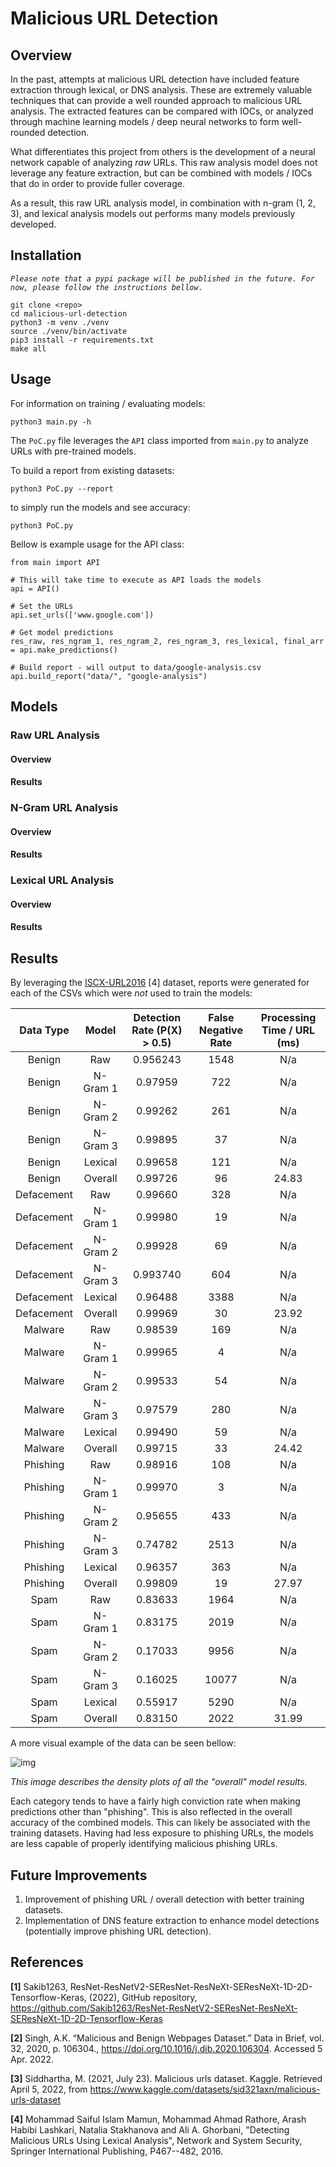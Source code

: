 
# Malicious URL Detection

## Overview

In the past, attempts at malicious URL detection have included feature extraction through lexical, or DNS analysis. These are extremely valuable techniques that can provide a well rounded approach to malicious URL analysis. The extracted features can be compared with IOCs, or analyzed through machine learning models / deep neural networks to form well-rounded detection. 

What differentiates this project from others is the development of a neural network capable of analyzing *raw* URLs. This raw analysis model does not leverage any feature extraction, but can be combined with models / IOCs that do in order to provide fuller coverage. 

As a result, this raw URL analysis model, in combination with n-gram (1, 2, 3), and lexical analysis models out performs many models previously developed.

## Installation

*`Please note that a pypi package will be published in the future. For now, please follow the instructions bellow.`*

```
git clone <repo>
cd malicious-url-detection
python3 -m venv ./venv
source ./venv/bin/activate
pip3 install -r requirements.txt
make all
```

## Usage

For information on training / evaluating models:
```
python3 main.py -h
```

The `PoC.py` file leverages the `API` class imported from `main.py` to analyze URLs with pre-trained models. 

To build a report from existing datasets:

```
python3 PoC.py --report
```

to simply run the models and see accuracy:

```
python3 PoC.py
```

Bellow is example usage for the API class:

```
from main import API

# This will take time to execute as API loads the models
api = API()

# Set the URLs
api.set_urls(['www.google.com'])

# Get model predictions
res_raw, res_ngram_1, res_ngram_2, res_ngram_3, res_lexical, final_arr = api.make_predictions()

# Build report - will output to data/google-analysis.csv
api.build_report("data/", "google-analysis")
```

## Models
### Raw URL Analysis

#### Overview

#### Results

### N-Gram URL Analysis

#### Overview

#### Results

### Lexical URL Analysis

#### Overview

#### Results

## Results

By leveraging the [ISCX-URL2016](https://www.unb.ca/cic/datasets/url-2016.html) [4] dataset, reports were generated for each of the CSVs which were *not* used to train the models:

| Data Type  |  Model   | Detection Rate (P(X) > 0.5) | False Negative Rate | Processing Time / URL (ms) |
|:----------:|:--------:|:---------------------------:|:-------------------:|:--------------------------:|
|   Benign   |   Raw    |          0.956243           |        1548         |            N/a             |
|   Benign   | N-Gram 1 |           0.97959           |         722         |            N/a             |
|   Benign   | N-Gram 2 |           0.99262           |         261         |            N/a             |
|   Benign   | N-Gram 3 |           0.99895           |         37          |            N/a             |
|   Benign   | Lexical  |           0.99658           |         121         |            N/a             |
|   Benign   | Overall  |           0.99726           |         96          |           24.83            |
| Defacement |   Raw    |           0.99660           |         328         |            N/a             |
| Defacement | N-Gram 1 |           0.99980           |         19          |            N/a             |
| Defacement | N-Gram 2 |           0.99928           |         69          |            N/a             |
| Defacement | N-Gram 3 |          0.993740           |         604         |            N/a             |
| Defacement | Lexical  |           0.96488           |        3388         |            N/a             |
| Defacement | Overall  |           0.99969           |         30          |           23.92            |
|  Malware   |   Raw    |           0.98539           |         169         |            N/a             |
|  Malware   | N-Gram 1 |           0.99965           |          4          |            N/a             |
|  Malware   | N-Gram 2 |           0.99533           |         54          |            N/a             |
|  Malware   | N-Gram 3 |           0.97579           |         280         |            N/a             |
|  Malware   | Lexical  |           0.99490           |         59          |            N/a             |
|  Malware   | Overall  |           0.99715           |         33          |           24.42            |
|  Phishing  |   Raw    |           0.98916           |         108         |            N/a             |
|  Phishing  | N-Gram 1 |           0.99970           |          3          |            N/a             |
|  Phishing  | N-Gram 2 |           0.95655           |         433         |            N/a             |
|  Phishing  | N-Gram 3 |           0.74782           |        2513         |            N/a             |
|  Phishing  | Lexical  |           0.96357           |         363         |            N/a             |
|  Phishing  | Overall  |           0.99809           |         19          |           27.97            |
|    Spam    |   Raw    |           0.83633           |        1964         |            N/a             |
|    Spam    | N-Gram 1 |           0.83175           |        2019         |            N/a             |
|    Spam    | N-Gram 2 |           0.17033           |        9956         |            N/a             |
|    Spam    | N-Gram 3 |           0.16025           |        10077        |            N/a             |
|    Spam    | Lexical  |           0.55917           |        5290         |            N/a             |
|    Spam    | Overall  |           0.83150           |        2022         |           31.99            |

A more visual example of the data can be seen bellow:

![img](https://bitb-detection.s3.amazonaws.com/models/url-detection/dataset/testing/results.png)

_This image describes the density plots of all the "overall" model results._

Each category tends to have a fairly high conviction rate when making predictions other than "phishing". This is also reflected
in the overall accuracy of the combined models. This can likely be associated with the training datasets. Having had
less exposure to phishing URLs, the models are less capable of properly identifying malicious phishing URLs.

## Future Improvements

1. Improvement of phishing URL / overall detection with better training datasets.
2. Implementation of DNS feature extraction to enhance model detections (potentially improve phishing URL detection).

## References

**[1]** Sakib1263, ResNet-ResNetV2-SEResNet-ResNeXt-SEResNeXt-1D-2D-Tensorflow-Keras, (2022), GitHub repository, https://github.com/Sakib1263/ResNet-ResNetV2-SEResNet-ResNeXt-SEResNeXt-1D-2D-Tensorflow-Keras

**[2]** Singh, A.K. “Malicious and Benign Webpages Dataset.” Data in Brief, vol. 32, 2020, p. 106304., https://doi.org/10.1016/j.dib.2020.106304. Accessed 5 Apr. 2022. 


**[3]** Siddhartha, M. (2021, July 23). Malicious urls dataset. Kaggle. Retrieved April 5, 2022, from https://www.kaggle.com/datasets/sid321axn/malicious-urls-dataset 


**[4]** Mohammad Saiful Islam Mamun, Mohammad Ahmad Rathore, Arash Habibi Lashkari, Natalia Stakhanova and Ali A. Ghorbani, "Detecting Malicious URLs Using Lexical Analysis", Network and System Security, Springer International Publishing, P467--482, 2016.



